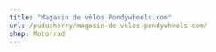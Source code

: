 ```yaml
---
title: "Magasin de vélos Pondywheels.com"
url: /puducherry/magasin-de-velos-pondywheels-com/
shop: Motorrad
---
```

